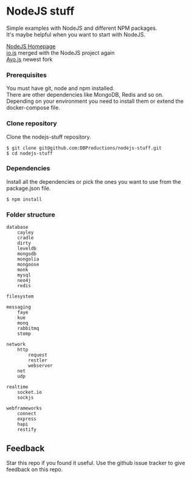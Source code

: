# NodeJS stuff

Simple examples with NodeJS and different NPM packages.  
It's maybe helpful when you want to start with NodeJS.  

[NodeJS Homepage](https://nodejs.org)  
[io.js](https://iojs.org) merged with the NodeJS project again  
[Ayo.js](https://github.com/ayojs/ayo) newest fork  

### Prerequisites

You must have git, node and npm installed.  
There are other dependencies like MongoDB, Redis and so on.  
Depending on your environment you need to install them or extend the docker-compose file.

### Clone repository

Clone the nodejs-stuff repository.

    $ git clone git@github.com:DBProductions/nodejs-stuff.git
    $ cd nodejs-stuff

### Dependencies

Install all the dependencies or pick the ones you want to use from the package.json file.

    $ npm install

### Folder structure

    database
        cayley
        cradle
        dirty
        leveldb
        mongodb
        mongolia
        mongoose
        monk
        mysql
        neo4j
        redis

    filesystem

    messaging
        faye
        kue
        monq
        rabbitmq
        stomp

    network
        http
            request
            restler            
            webserver
        net
        udp

    realtime
        socket.io
        sockjs

    webframeworks
        connect
        express
        hapi
        restify

## Feedback
Star this repo if you found it useful. Use the github issue tracker to give feedback on this repo.
